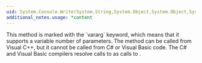 ```yaml
---
uid: System.Console.Write(System.String,System.Object,System.Object,System.Object,System.Object)
additional_notes.usage: *content
---
```


<p>This method is marked with the `vararg` keyword, which means that it supports a variable number of parameters. The method can be called from Visual C++, but it cannot be called from C# or Visual Basic code. The C# and Visual Basic compilers resolve calls to <xref href="System.Console.Write(System.String,System.Object,System.Object,System.Object,System.Object)"></xref> as calls to <xref href="System.Console.Write(System.String,System.Object[])"></xref>.</p>


